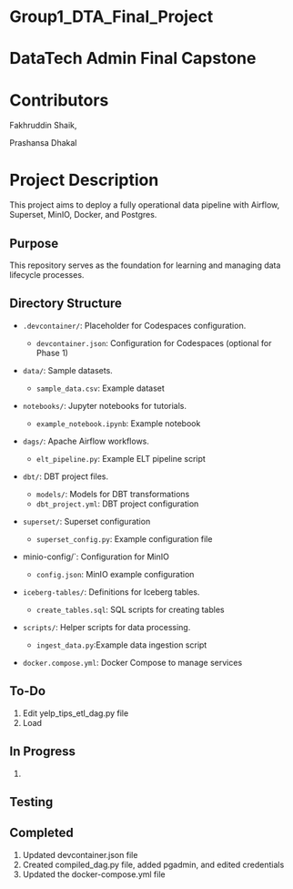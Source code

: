 # Group1_DTA_Final_Project

# DataTech Admin Final Capstone

# Contributors

Fakhruddin Shaik,

Prashansa Dhakal


# Project Description

This project aims to deploy a fully operational data pipeline with Airflow, Superset, MinIO, Docker, and Postgres.


## Purpose

This repository serves as the foundation for learning and managing data lifecycle processes.

 

## Directory Structure

- `.devcontainer/`: Placeholder for Codespaces configuration.
  - `devcontainer.json`: Configuration for Codespaces (optional for Phase 1)

- `data/`: Sample datasets.
  - `sample_data.csv`: Example dataset 

- `notebooks/`: Jupyter notebooks for tutorials.
  - `example_notebook.ipynb`: Example notebook 

- `dags/`: Apache Airflow workflows.
  - `elt_pipeline.py`: Example ELT pipeline script 

- `dbt/`: DBT project files.
  - `models/`: Models for DBT transformations
  - `dbt_project.yml`: DBT project configuration

- `superset/`: Superset configuration
  - `superset_config.py`: Example configuration file

- minio-config/`: Configuration for MinIO
  - `config.json`: MinIO example configuration

- `iceberg-tables/`: Definitions for Iceberg tables.
  - `create_tables.sql`: SQL scripts for creating tables

- `scripts/`: Helper scripts for data processing.
  - `ingest_data.py`:Example data ingestion script

- `docker.compose.yml`: Docker Compose to manage services 

## To-Do
1. Edit yelp_tips_etl_dag.py file
2. Load 

## In Progress
1.

## Testing

## Completed
1. Updated devcontainer.json file
2. Created compiled_dag.py file, added pgadmin, and edited credentials
3. Updated the docker-compose.yml file
